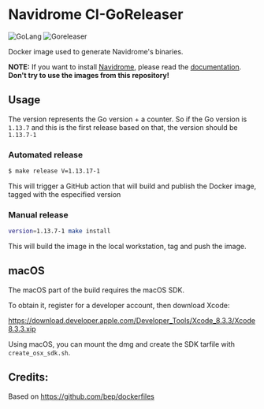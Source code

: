 # Navidrome CI-GoReleaser

![GoLang](https://img.shields.io/badge/Go-1.14.3-brightgreen)
![Goreleaser](https://img.shields.io/badge/Goreleaser-0.135.0-brightgreen)

Docker image used to generate Navidrome's binaries.

**NOTE:** If you want to install [Navidrome](https://www.navidrome.org), please read the [documentation](https://www.navidrome.org/docs/installation/). **Don't try to use the images from this repository!**

## Usage

The version represents the Go version + a counter. So if the Go version is `1.13.7` and this is
the first release based on that, the version should be `1.13.7-1`

### Automated release

```bash
$ make release V=1.13.17-1
```

This will trigger a GitHub action that will build and publish the Docker image, tagged with the
especified version

### Manual release

```bash
version=1.13.7-1 make install
```

This will build the image in the local workstation, tag and push the image.

## macOS

The macOS part of the build requires the macOS SDK.

To obtain it, register for a developer account, then download Xcode:

https://download.developer.apple.com/Developer_Tools/Xcode_8.3.3/Xcode8.3.3.xip

Using macOS, you can mount the dmg and create the SDK tarfile with `create_osx_sdk.sh`.

## Credits:

Based on https://github.com/bep/dockerfiles
